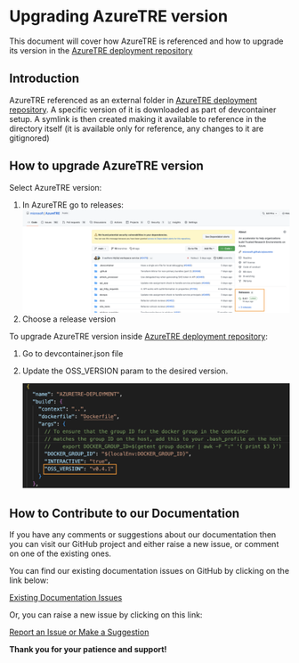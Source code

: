 # Upgrading AzureTRE version

This document will cover how AzureTRE is referenced and how to upgrade its version in the [AzureTRE deployment repository](https://github.com/microsoft/AzureTRE-Deployment)

## Introduction

AzureTRE referenced as an external folder in [AzureTRE deployment repository](https://github.com/microsoft/AzureTRE-Deployment). A specific version of it is downloaded as part of devcontainer setup.
 A symlink is then created making it available to reference in the directory itself (it is available only for reference, any changes to it are gitignored)

## How to upgrade AzureTRE version

Select AzureTRE version:
1. In AzureTRE go to releases:
    ![Go to AzureTRE releases](../../assets/using-tre/select_release.png)
1. Choose a release version

To upgrade AzureTRE version inside [AzureTRE deployment repository](https://github.com/microsoft/AzureTRE-Deployment):
1. Go to devcontainer.json file
1. Update the OSS_VERSION param to the desired version.

    ![Upgrade TRE Version](../../assets/using-tre/upgrade_tre_version.png)



## How to Contribute to our Documentation

If you have any comments or suggestions about our documentation then you can visit our GitHub project and either raise a new issue, or comment on one of the existing ones.

You can find our existing documentation issues on GitHub by clicking on the link below:

[Existing Documentation Issues](https://github.com/microsoft/AzureTRE/issues?q=is%3Aissue+is%3Aopen+label%3Adocumentation)

Or, you can raise a new issue by clicking on this link:

[Report an Issue or Make a Suggestion](https://github.com/microsoft/AzureTRE/issues/new/choose)

**Thank you for your patience and support!**
